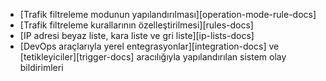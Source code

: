 * [Trafik filtreleme modunun yapılandırılması][operation-mode-rule-docs]
* [Trafik filtreleme kurallarının özelleştirilmesi][rules-docs]
* [IP adresi beyaz liste, kara liste ve gri liste][ip-lists-docs]
* [DevOps araçlarıyla yerel entegrasyonlar][integration-docs] ve [tetikleyiciler][trigger-docs] aracılığıyla yapılandırılan sistem olay bildirimleri
